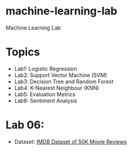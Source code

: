 # machine-learning-lab
Machine Learning Lab

# Topics
* Lab1: Logistic Regression
* Lab2: Support Vector Machine (SVM)
* Lab3: Decision Tree and Random Forest
* Lab4: K-Nearest Neighbour (KNN)
* Lab5: Evaluation Metrics
* Lab6: Sentiment Analysis


# Lab 06:
* Dataset: [IMDB Dataset of 50K Movie Reviews](https://www.kaggle.com/datasets/lakshmi25npathi/imdb-dataset-of-50k-movie-reviews?select=IMDB+Dataset.csv)
